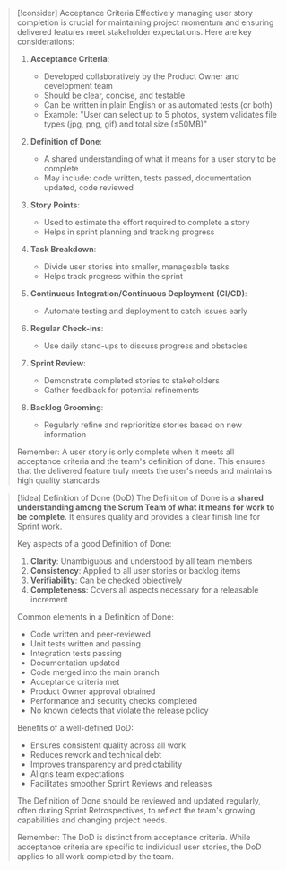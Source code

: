 > [!consider] Acceptance Criteria
> Effectively managing user story completion is crucial for maintaining project momentum and ensuring delivered features meet stakeholder expectations. Here are key considerations:
> 
> 1. **Acceptance Criteria**:
>    - Developed collaboratively by the Product Owner and development team
>    - Should be clear, concise, and testable
>    - Can be written in plain English or as automated tests (or both)
>    - Example: "User can select up to 5 photos, system validates file types (jpg, png, gif) and total size (≤50MB)"
> 
> 2. **Definition of Done**:
>    - A shared understanding of what it means for a user story to be complete
>    - May include: code written, tests passed, documentation updated, code reviewed
> 
> 3. **Story Points**:
>    - Used to estimate the effort required to complete a story
>    - Helps in sprint planning and tracking progress
> 
> 4. **Task Breakdown**:
>    - Divide user stories into smaller, manageable tasks
>    - Helps track progress within the sprint
> 
> 5. **Continuous Integration/Continuous Deployment (CI/CD)**:
>    - Automate testing and deployment to catch issues early
> 
> 6. **Regular Check-ins**:
>    - Use daily stand-ups to discuss progress and obstacles
> 
> 7. **Sprint Review**:
>    - Demonstrate completed stories to stakeholders
>    - Gather feedback for potential refinements
> 
> 8. **Backlog Grooming**:
>    - Regularly refine and reprioritize stories based on new information
> 
> Remember: A user story is only complete when it meets all acceptance criteria and the team's definition of done. This ensures that the delivered feature truly meets the user's needs and maintains high quality standards

> [!idea] Definition of Done (DoD)
> The Definition of Done is a **shared understanding among the Scrum Team of what it means for work to be complete**. It ensures quality and provides a clear finish line for Sprint work.
>
> Key aspects of a good Definition of Done:
>
> 1. **Clarity**: Unambiguous and understood by all team members
> 2. **Consistency**: Applied to all user stories or backlog items
> 3. **Verifiability**: Can be checked objectively
> 4. **Completeness**: Covers all aspects necessary for a releasable increment
>
> Common elements in a Definition of Done:
> - Code written and peer-reviewed
> - Unit tests written and passing
> - Integration tests passing
> - Documentation updated
> - Code merged into the main branch
> - Acceptance criteria met
> - Product Owner approval obtained
> - Performance and security checks completed
> - No known defects that violate the release policy
>
> Benefits of a well-defined DoD:
> - Ensures consistent quality across all work
> - Reduces rework and technical debt
> - Improves transparency and predictability
> - Aligns team expectations
> - Facilitates smoother Sprint Reviews and releases
>
> The Definition of Done should be reviewed and updated regularly, often during Sprint Retrospectives, to reflect the team's growing capabilities and changing project needs.
>
> Remember: The DoD is distinct from acceptance criteria. While acceptance criteria are specific to individual user stories, the DoD applies to all work completed by the team.